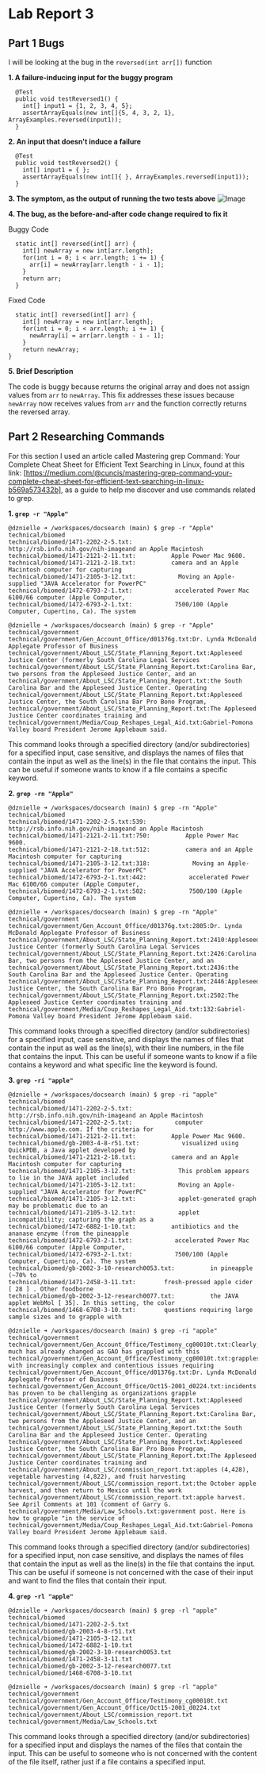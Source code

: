 # Lab Report 3

## Part 1 Bugs
I will be looking at the bug in the `reversed(int arr[])` function

**1. A failure-inducing input for the buggy program**
```
  @Test
  public void testReversed1() {
    int[] input1 = {1, 2, 3, 4, 5};
    assertArrayEquals(new int[]{5, 4, 3, 2, 1}, ArrayExamples.reversed(input1));
  }
```

**2. An input that doesn't induce a failure**
```
  @Test
  public void testReversed2() {
    int[] input1 = { };
    assertArrayEquals(new int[]{ }, ArrayExamples.reversed(input1));
  }
```

**3. The symptom, as the output of running the two tests above**
![Image](output.PNG)

**4. The bug, as the before-and-after code change required to fix it**

Buggy Code
```
  static int[] reversed(int[] arr) {
    int[] newArray = new int[arr.length];
    for(int i = 0; i < arr.length; i += 1) {
      arr[i] = newArray[arr.length - i - 1];
    }
    return arr;
  }
```

Fixed Code
```
  static int[] reversed(int[] arr) {
    int[] newArray = new int[arr.length];
    for(int i = 0; i < arr.length; i += 1) {
      newArray[i] = arr[arr.length - i - 1];
    }
    return newArray;
}
```

**5. Brief Description**

The code is buggy because returns the original array and does not assign values from `arr`  to `newArray`. This fix addresses these issues because `newArray` now receives values from `arr` and the function correctly returns the reversed array.

   
## Part 2 Researching Commands

For this section I used an article called Mastering grep Command: Your Complete Cheat Sheet for Efficient Text Searching in Linux, found at this link: [https://medium.com/@cuncis/mastering-grep-command-your-complete-cheat-sheet-for-efficient-text-searching-in-linux-b569a573432b], as a guide to help me discover and use commands related to grep.

**1. `grep -r "Apple"`**
```
@dznielle ➜ /workspaces/docsearch (main) $ grep -r "Apple" technical/biomed
technical/biomed/1471-2202-2-5.txt:            http://rsb.info.nih.gov/nih-imageand an Apple Macintosh
technical/biomed/1471-2121-2-11.txt:          Apple Power Mac 9600.
technical/biomed/1471-2121-2-18.txt:          camera and an Apple Macintosh computer for capturing
technical/biomed/1471-2105-3-12.txt:            Moving an Apple-supplied "JAVA Accelerator for PowerPC"
technical/biomed/1472-6793-2-1.txt:            accelerated Power Mac 6100/66 computer (Apple Computer,
technical/biomed/1472-6793-2-1.txt:            7500/100 (Apple Computer, Cupertino, Ca). The system
```
```
@dznielle ➜ /workspaces/docsearch (main) $ grep -r "Apple" technical/government
technical/government/Gen_Account_Office/d01376g.txt:Dr. Lynda McDonald Applegate Professor of Business
technical/government/About_LSC/State_Planning_Report.txt:Appleseed Justice Center (formerly South Carolina Legal Services
technical/government/About_LSC/State_Planning_Report.txt:Carolina Bar, two persons from the Appleseed Justice Center, and an
technical/government/About_LSC/State_Planning_Report.txt:the South Carolina Bar and the Appleseed Justice Center. Operating
technical/government/About_LSC/State_Planning_Report.txt:Appleseed Justice Center, the South Carolina Bar Pro Bono Program,
technical/government/About_LSC/State_Planning_Report.txt:The Appleseed Justice Center coordinates training and
technical/government/Media/Coup_Reshapes_Legal_Aid.txt:Gabriel-Pomona Valley board President Jerome Applebaum said.
```

This command looks through a specified directory (and/or subdirectories) for a specified input, case sensitive, and displays the names of files that contain the input as well as the line(s) in the file that contains the input. This can be useful if someone wants to know if a file contains a specific keyword.

**2. `grep -rn "Apple"`**
```
@dznielle ➜ /workspaces/docsearch (main) $ grep -rn "Apple" technical/biomed
technical/biomed/1471-2202-2-5.txt:539:            http://rsb.info.nih.gov/nih-imageand an Apple Macintosh
technical/biomed/1471-2121-2-11.txt:750:          Apple Power Mac 9600.
technical/biomed/1471-2121-2-18.txt:512:          camera and an Apple Macintosh computer for capturing
technical/biomed/1471-2105-3-12.txt:318:            Moving an Apple-supplied "JAVA Accelerator for PowerPC"
technical/biomed/1472-6793-2-1.txt:442:            accelerated Power Mac 6100/66 computer (Apple Computer,
technical/biomed/1472-6793-2-1.txt:502:            7500/100 (Apple Computer, Cupertino, Ca). The system
```
```
@dznielle ➜ /workspaces/docsearch (main) $ grep -rn "Apple" technical/government
technical/government/Gen_Account_Office/d01376g.txt:2805:Dr. Lynda McDonald Applegate Professor of Business
technical/government/About_LSC/State_Planning_Report.txt:2410:Appleseed Justice Center (formerly South Carolina Legal Services
technical/government/About_LSC/State_Planning_Report.txt:2426:Carolina Bar, two persons from the Appleseed Justice Center, and an
technical/government/About_LSC/State_Planning_Report.txt:2436:the South Carolina Bar and the Appleseed Justice Center. Operating
technical/government/About_LSC/State_Planning_Report.txt:2446:Appleseed Justice Center, the South Carolina Bar Pro Bono Program,
technical/government/About_LSC/State_Planning_Report.txt:2502:The Appleseed Justice Center coordinates training and
technical/government/Media/Coup_Reshapes_Legal_Aid.txt:132:Gabriel-Pomona Valley board President Jerome Applebaum said.
```

This command looks through a specified directory (and/or subdirectories) for a specified input, case sensitive, and displays the names of files that contain the input as well as the line(s), with their line numbers, in the file that contains the input. This can be useful if someone wants to know if a file contains a keyword and what specific line the keyword is found.

**3. `grep -ri "apple"`**
```
@dznielle ➜ /workspaces/docsearch (main) $ grep -ri "apple" technical/biomed
technical/biomed/1471-2202-2-5.txt:            http://rsb.info.nih.gov/nih-imageand an Apple Macintosh
technical/biomed/1471-2202-2-5.txt:            computer http://www.apple.com. If the criteria for
technical/biomed/1471-2121-2-11.txt:          Apple Power Mac 9600.
technical/biomed/gb-2003-4-8-r51.txt:            visualized using QuickPDB, a Java applet developed by
technical/biomed/1471-2121-2-18.txt:          camera and an Apple Macintosh computer for capturing
technical/biomed/1471-2105-3-12.txt:            This problem appears to lie in the JAVA applet included
technical/biomed/1471-2105-3-12.txt:            Moving an Apple-supplied "JAVA Accelerator for PowerPC"
technical/biomed/1471-2105-3-12.txt:            applet-generated graph may be problematic due to an
technical/biomed/1471-2105-3-12.txt:            applet incompatibility; capturing the graph as a
technical/biomed/1472-6882-1-10.txt:          antibiotics and the ananase enzyme (from the pineapple 
technical/biomed/1472-6793-2-1.txt:            accelerated Power Mac 6100/66 computer (Apple Computer,
technical/biomed/1472-6793-2-1.txt:            7500/100 (Apple Computer, Cupertino, Ca). The system
technical/biomed/gb-2002-3-10-research0053.txt:          in pineapple (~70% to 
technical/biomed/1471-2458-3-11.txt:        fresh-pressed apple cider [ 28 ] . Other foodborne
technical/biomed/gb-2002-3-12-research0077.txt:          the JAVA applet WebMol [ 35]. In this setting, the color
technical/biomed/1468-6708-3-10.txt:        questions requiring large sample sizes and to grapple with
```
```
@dznielle ➜ /workspaces/docsearch (main) $ grep -ri "apple" technical/government
technical/government/Gen_Account_Office/Testimony_cg00010t.txt:Clearly, much has already changed as GAO has grappled with this
technical/government/Gen_Account_Office/Testimony_cg00010t.txt:grapples with increasingly complex and contentious issues requiring
technical/government/Gen_Account_Office/d01376g.txt:Dr. Lynda McDonald Applegate Professor of Business
technical/government/Gen_Account_Office/Oct15-2001_d0224.txt:incidents has proven to be challenging as organizations grapple
technical/government/About_LSC/State_Planning_Report.txt:Appleseed Justice Center (formerly South Carolina Legal Services
technical/government/About_LSC/State_Planning_Report.txt:Carolina Bar, two persons from the Appleseed Justice Center, and an
technical/government/About_LSC/State_Planning_Report.txt:the South Carolina Bar and the Appleseed Justice Center. Operating
technical/government/About_LSC/State_Planning_Report.txt:Appleseed Justice Center, the South Carolina Bar Pro Bono Program,
technical/government/About_LSC/State_Planning_Report.txt:The Appleseed Justice Center coordinates training and
technical/government/About_LSC/commission_report.txt:apples (4,428), vegetable harvesting (4,822), and fruit harvesting
technical/government/About_LSC/commission_report.txt:the October apple harvest, and then return to Mexico until the work
technical/government/About_LSC/commission_report.txt:apple harvest. See April Comments at 101 (comment of Garry G.
technical/government/Media/Law_Schools.txt:government post. Here is how to grapple "in the service of
technical/government/Media/Coup_Reshapes_Legal_Aid.txt:Gabriel-Pomona Valley board President Jerome Applebaum said.
```
This command looks through a specified directory (and/or subdirectories) for a specified input, non case sensitive, and displays the names of files that contain the input as well as the line(s) in the file that contains the input. This can be useful if someone is not concerned with the case of their input and want to find the files that contain their input.


**4. `grep -rl "apple"`**
```
@dznielle ➜ /workspaces/docsearch (main) $ grep -rl "apple" technical/biomed
technical/biomed/1471-2202-2-5.txt
technical/biomed/gb-2003-4-8-r51.txt
technical/biomed/1471-2105-3-12.txt
technical/biomed/1472-6882-1-10.txt
technical/biomed/gb-2002-3-10-research0053.txt
technical/biomed/1471-2458-3-11.txt
technical/biomed/gb-2002-3-12-research0077.txt
technical/biomed/1468-6708-3-10.txt
```
```
@dznielle ➜ /workspaces/docsearch (main) $ grep -rl "apple" technical/government
technical/government/Gen_Account_Office/Testimony_cg00010t.txt
technical/government/Gen_Account_Office/Oct15-2001_d0224.txt
technical/government/About_LSC/commission_report.txt
technical/government/Media/Law_Schools.txt
```
This command looks through a specified directory (and/or subdirectories) for a specified input and displays the names of the files that contain the input. This can be useful to someone who is not concerned with the content of the file itself, rather just if a file contains a specified input.



